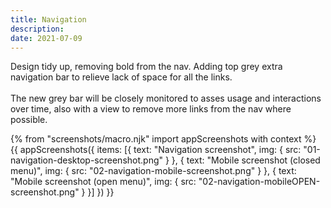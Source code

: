 ```yaml
---
title: Navigation
description: 
date: 2021-07-09
---
```


Design tidy up, removing bold from the nav. Adding top grey extra navigation bar to relieve lack of space for all the links. <br><br>The new grey bar will be closely monitored to asses usage and interactions over time, also with a view to remove more links from the nav where possible.

{% from "screenshots/macro.njk" import appScreenshots with context %}
{{ appScreenshots({
  items: [{
      text: "Navigation screenshot",
      img: { src: "01-navigation-desktop-screenshot.png" }
    }, {
      text: "Mobile screenshot (closed menu)",
      img: { src: "02-navigation-mobile-screenshot.png" }
    }, {
      text: "Mobile screenshot (open menu)",
      img: { src: "02-navigation-mobileOPEN-screenshot.png" }
    }]
}) }}
